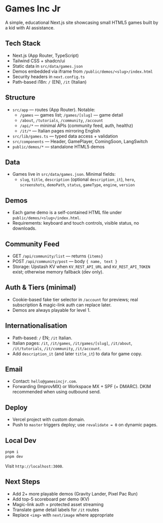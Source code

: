 # Games Inc Jr

A simple, educational Next.js site showcasing small HTML5 games built by a kid with AI assistance.

## Tech Stack
- Next.js (App Router, TypeScript)
- Tailwind CSS + shadcn/ui
- Static data in `src/data/games.json`
- Demos embedded via iframe from `/public/demos/<slug>/index.html`
- Security headers in `next.config.ts`
- Path-based i18n: `/` (EN), `/it` (Italian)

## Structure
- `src/app` — routes (App Router). Notable:
  - `/games` — games list; `/games/[slug]` — game detail
  - `/about`, `/tutorials`, `/community`, `/account`
  - `/api/*` — minimal APIs (community feed, auth, healthz)
  - `/it/*` — Italian pages mirroring English
- `src/lib/games.ts` — typed data access + validation
- `src/components` — Header, GamePlayer, ComingSoon, LangSwitch
- `public/demos/*` — standalone HTML5 demos

## Data
- Games live in `src/data/games.json`. Minimal fields:
  - `slug`, `title`, `description` (optional `description_it`), `hero`, `screenshots`, `demoPath`, `status`, `gameType`, `engine`, `version`

## Demos
- Each game demo is a self-contained HTML file under `public/demos/<slug>/index.html`.
- Requirements: keyboard and touch controls, visible status, no downloads.

## Community Feed
- GET `/api/community/list` — returns `{items}`
- POST `/api/community/post` — body `{ name, text }`
- Storage: Upstash KV when `KV_REST_API_URL` and `KV_REST_API_TOKEN` exist; otherwise memory fallback (dev only).

## Auth & Tiers (minimal)
- Cookie-based fake tier selector in `/account` for previews; real subscription & magic-link auth can replace later.
- Demos are always playable for level 1.

## Internationalisation
- Path-based: `/` EN; `/it` Italian.
- Italian pages: `/it`, `/it/games`, `/it/games/[slug]`, `/it/about`, `/it/tutorials`, `/it/community`, `/it/account`.
- Add `description_it` (and later `title_it`) to data for game copy.

## Email
- Contact: `hello@gamesincjr.com`.
- Forwarding (ImprovMX) or Workspace MX + SPF (+ DMARC). DKIM recommended when using outbound send.

## Deploy
- Vercel project with custom domain.
- Push to `master` triggers deploy; use `revalidate = 0` on dynamic pages.

## Local Dev
```bash
pnpm i
pnpm dev
```
Visit `http://localhost:3000`.

## Next Steps
- Add 2+ more playable demos (Gravity Lander, Pixel Pac Run)
- Add top-5 scoreboard per demo (KV)
- Magic-link auth + protected asset streaming
- Translate game detail labels for `/it` routes
- Replace `<img>` with `next/image` where appropriate
